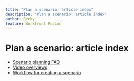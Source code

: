 ```yaml
---
title: "Plan a scenario: article index"
description: "Plan a scenario: article index"
author: Becky
feature: Workfront Fusion
---
```


# Plan a scenario: article index

* [Scenario planning FAQ](/help/workfront-fusion/create-scenarios/plan-a-scenario/faq.md)
* [Video overviews](/help/workfront-fusion/create-scenarios/plan-a-scenario/fusion-basics-videos.md)
* [Workflow for creating a scenario](/help/workfront-fusion/create-scenarios/plan-a-scenario/create-a-scenario-workflow.md)
